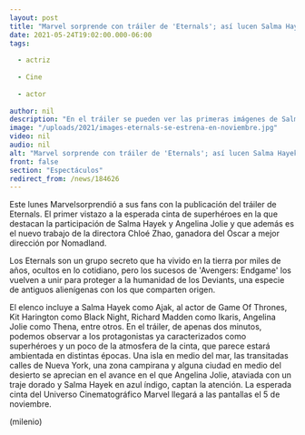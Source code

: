 ```yaml
---
layout: post
title: "Marvel sorprende con tráiler de 'Eternals'; así lucen Salma Hayek, Angelina Jolie y los nuevos superhéroes"
date: 2021-05-24T19:02:00.000-06:00
tags:
  
  - actriz
  
  - Cine
  
  - actor
  
author: nil
description: "En el tráiler se pueden ver las primeras imágenes de Salma Hayek como Ajak, Kit Harington como Black Night, Richard Madden como Ikaris y Angelina Jolie como Thena. "
image: "/uploads/2021/images-eternals-se-estrena-en-noviembre.jpg"
video: nil
audio: nil
alt: "Marvel sorprende con tráiler de 'Eternals'; así lucen Salma Hayek, Angelina Jolie y los nuevos superhéroes"
front: false
section: "Espectáculos"
redirect_from: /news/184626
---
```


Este lunes Marvelsorprendió a sus fans con la publicación del tráiler de Eternals. El primer vistazo a la esperada cinta de superhéroes en la que destacan la participación de Salma Hayek y Angelina Jolie y que además es el nuevo trabajo de la directora Chloé Zhao, ganadora del Óscar a mejor dirección por Nomadland.

Los Eternals son un grupo secreto que ha vivido en la tierra por miles de años, ocultos en lo cotidiano, pero los sucesos de 'Avengers: Endgame' los vuelven a unir para proteger a la humanidad de los Deviants, una especie de antiguos alienígenas con los que comparten origen. 

El elenco incluye a Salma Hayek como Ajak, al actor de Game Of Thrones, Kit Harington como Black Night, Richard Madden como Ikaris, Angelina Jolie como Thena, entre otros. En el tráiler, de apenas dos minutos, podemos observar a los protagonistas ya caracterizados como superhéroes y un poco de la atmosfera de la cinta, que parece estará ambientada en distintas épocas. Una isla en medio del mar, las transitadas calles de Nueva York, una zona campirana y alguna ciudad en medio del desierto se aprecian en el avance en el que Angelina Jolie, ataviada con un traje dorado y Salma Hayek en azul índigo, captan la atención.
La esperada cinta del Universo Cinematográfico Marvel llegará a las pantallas el 5 de noviembre. 

(milenio)